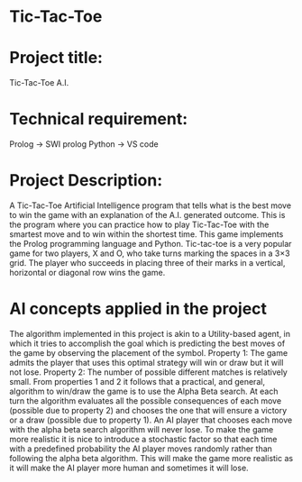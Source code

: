 # Tic-Tac-Toe
# Project title:
Tic-Tac-Toe A.I.
# Technical requirement:
Prolog -> SWI prolog
Python -> VS code
# Project Description:
A Tic-Tac-Toe Artificial Intelligence program that tells what is the best move to win the game with an explanation of the A.I. generated outcome. This is the program where you can practice how to play Tic-Tac-Toe with the smartest move and to win within the shortest time. This game implements the Prolog programming language and Python.
Tic-tac-toe is a very popular game for two players, X and O, who take turns marking the spaces in a 3×3 grid. The player who succeeds in placing three of their marks in a vertical, horizontal or diagonal row wins the game.
# AI concepts applied in the project
The algorithm implemented in this project is akin to a Utility-based agent, in which it tries to accomplish the goal which is predicting the best moves of the game by observing the placement of the symbol. 
Property 1: The game admits the player that uses this optimal strategy will win or draw but it will not lose.
Property 2: The number of possible different matches is relatively small.
From properties 1 and 2 it follows that a practical, and general, algorithm to win/draw the game is to use the Alpha Beta search.
At each turn the algorithm evaluates all the possible consequences of each move (possible due to property 2) and chooses the one that will ensure a victory or a draw (possible due to property 1).
An AI player that chooses each move with the alpha beta search algorithm will never lose. To make the game more realistic it is nice to introduce a stochastic factor so that each time with a predefined probability the AI player moves randomly rather than following the alpha beta algorithm. This will make the game more realistic as it will make the AI player more human and sometimes it will lose.

